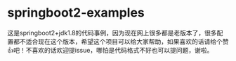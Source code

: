 # springboot2-examples
这是springboot2+jdk1.8的代码事例，因为现在网上很多都是老版本了，很多配置都不适合现在这个版本，希望这个项目可以给大家帮助，如果喜欢的话请给个赞👍吧！不喜欢的话欢迎提issue，哪怕是代码格式不好也可以提问题，谢啦。
